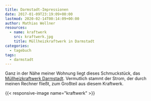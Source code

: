 ```yaml
---
title: Darmstadt-Impressionen
date: 2017-01-09T23:19:09+00:00
lastmod: 2020-02-14T00:14:09+00:00
author: Mathias Wellner
resources:
  - name: kraftwerk
    src: kraftwerk.jpg
    title: Müllheizkraftwerk in Darmstadt
categories:
  - tagebuch
tags:
  - darmstadt
---
```

Ganz in der Nähe meiner Wohnung liegt dieses Schmuckstück, das [Müllheizkraftwerk Darmstadt](http://www.zas-darmstadt.de/startseite.html). 
Vermutlich stammt der Strom, der durch meinen Rechner fließt, zum Großteil aus diesem Kraftwerk.

<!--more-->

{{< responsive-image name="kraftwerk" >}}
